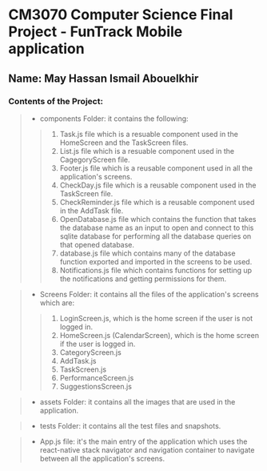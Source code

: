 # CM3070 Computer Science Final Project - FunTrack Mobile application
## Name: May Hassan Ismail Abouelkhir

### Contents of the Project:

> - components Folder: it contains the following:
>> 1. Task.js file which is a resuable component used in the HomeScreen and the TaskScreen files.
>> 2. List.js file which is a resuable component used in the CagegoryScreen file.
>> 3. Footer.js file which is a reusable component used in all the application's screens.
>> 4. CheckDay.js file which is a reusable component used in the TaskScreen file.
>> 5. CheckReminder.js file which is a reusable component used in the AddTask file.
>> 6. OpenDatabase.js file which contains the function that takes the database name as an input to open and connect to this sqlite database for performing all the database queries on that opened database.
>> 7. database.js file which contains many of the database function exported and imported in the screens to be used.
>> 8. Notifications.js file which contains functions for setting up the notifications and getting permissions for them.

> - Screens Folder: it contains all the files of the application's screens which are:
>> 1. LoginScreen.js, which is the home screen if the user is not logged in.
>> 2. HomeScreen.js (CalendarScreen), which is the home screen if the user is logged in.
>> 3. CategoryScreen.js
>> 4. AddTask.js
>> 5. TaskScreen.js
>> 6. PerformanceScreen.js
>> 7. SuggestionsScreen.js

> - assets Folder: it contains all the images that are used in the application.

> - tests Folder: it contains all the test files and snapshots.

> - App.js file: it's the main entry of the application which uses the react-native stack navigator and navigation container to navigate between all the application's screens.
